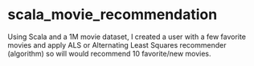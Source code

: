 # scala_movie_recommendation
Using Scala and a 1M movie dataset, I  created a user with a few favorite movies and apply ALS or Alternating Least Squares recommender (algorithm) so will would recommend 10 favorite/new movies. 
